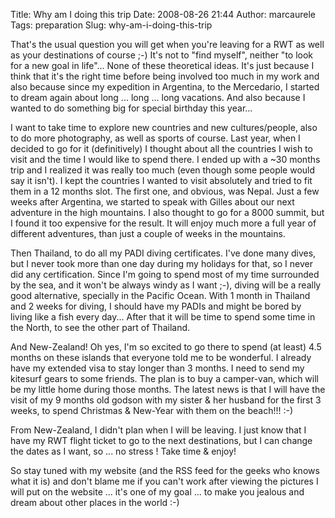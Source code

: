 Title: Why am I doing this trip
Date: 2008-08-26 21:44
Author: marcaurele
Tags: preparation
Slug: why-am-i-doing-this-trip

That's the usual question you will get when you're leaving for a RWT as
well as your destinations of course ;-) It's not to "find myself",
neither "to look for a new goal in life"... None of these theoretical
ideas. It's just because I think that it's the right time before being
involved too much in my work and also because since my expedition in
Argentina, to the Mercedario, I started to dream again about long ...
long ... long vacations. And also because I wanted to do something big
for special birthday this year...

<!--break-->

I want to take time to explore new countries and new cultures/people,
also to do more photography, as well as sports of course. Last year,
when I decided to go for it (definitively) I thought about all the
countries I wish to visit and the time I would like to spend there. I
ended up with a \~30 months trip and I realized it was really too much
(even though some people would say it isn't). I kept the countries I
wanted to visit absolutely and tried to fit them in a 12 months slot.
The first one, and obvious, was Nepal. Just a few weeks after Argentina,
we started to speak with Gilles about our next adventure in the high
mountains. I also thought to go for a 8000 summit, but I found it too
expensive for the result. It will enjoy much more a full year of
different adventures, than just a couple of weeks in the mountains.

Then Thailand, to do all my PADI diving certificates. I've done many
dives, but I never took more than one day during my holidays for that,
so I never did any certification. Since I'm going to spend most of my
time surrounded by the sea, and it won't be always windy as I want ;-),
diving will be a really good alternative, specially in the Pacific
Ocean. With 1 month in Thailand and 2 weeks for diving, I should have my
PADIs and might be bored by living like a fish every day... After that
it will be time to spend some time in the North, to see the other part
of Thailand.

And New-Zealand! Oh yes, I'm so excited to go there to spend (at least)
4.5 months on these islands that everyone told me to be wonderful. I
already have my extended visa to stay longer than 3 months. I need to
send my kitesurf gears to some friends. The plan is to buy a camper-van,
which will be my little home during those months. The latest news is
that I will have the visit of my 9 months old godson with my sister &
her husband for the first 3 weeks, to spend Christmas & New-Year with
them on the beach!!! :-)

From New-Zealand, I didn't plan when I will be leaving. I just know that
I have my RWT flight ticket to go to the next destinations, but I can
change the dates as I want, so ... no stress ! Take time & enjoy!

So stay tuned with my website (and the RSS feed for the geeks who knows
what it is) and don't blame me if you can't work after viewing the
pictures I will put on the website ... it's one of my goal ... to make
you jealous and dream about other places in the world :-)

